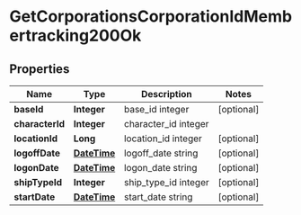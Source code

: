 
# GetCorporationsCorporationIdMembertracking200Ok

## Properties
Name | Type | Description | Notes
------------ | ------------- | ------------- | -------------
**baseId** | **Integer** | base_id integer |  [optional]
**characterId** | **Integer** | character_id integer | 
**locationId** | **Long** | location_id integer |  [optional]
**logoffDate** | [**DateTime**](DateTime.md) | logoff_date string |  [optional]
**logonDate** | [**DateTime**](DateTime.md) | logon_date string |  [optional]
**shipTypeId** | **Integer** | ship_type_id integer |  [optional]
**startDate** | [**DateTime**](DateTime.md) | start_date string |  [optional]



